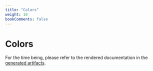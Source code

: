 ```yaml
---
title: "Colors"
weight: 10
bookComments: false
---
```

# Colors

For the time being, please refer to the rendered documentation in the [generated artifacts](https://gitlab.com/cable-robots/latex/-/jobs/artifacts/master/raw/dist/cablerobot-colors.pdf?job=dist).
